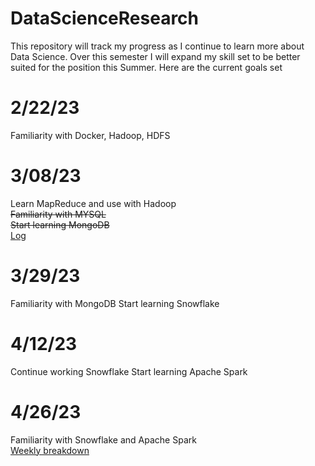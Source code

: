 # DataScienceResearch
This repository will track my progress as I continue to learn more about Data Science.
Over this semester I will expand my skill set to be better suited for the position this Summer.
Here are the current goals set
# 2/22/23
Familiarity with Docker, Hadoop, HDFS
# 3/08/23   
Learn MapReduce and use with Hadoop  
~~Familiarity with MYSQL~~  
~~Start learning MongoDB~~  
[Log](https://fastasjamesschool.github.io/DataScienceResearch/WeeklyUpdates/2-22to3-6/)
# 3/29/23
Familiarity with MongoDB
Start learning Snowflake
# 4/12/23
Continue working Snowflake
Start learning Apache Spark
# 4/26/23
Familiarity with Snowflake and Apache Spark  
[Weekly breakdown](https://fastasjamesschool.github.io/DataScienceResearch/WeeklyUpdates/)